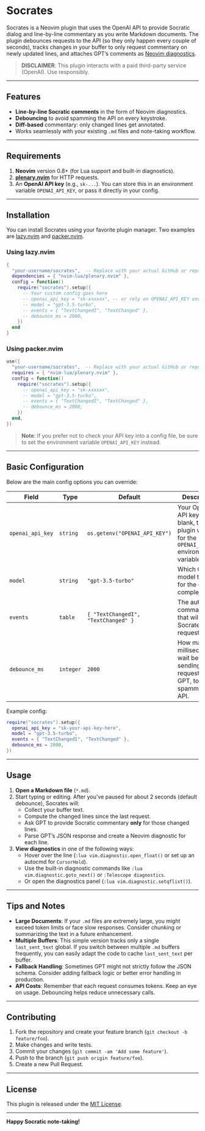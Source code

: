 # Socrates

Socrates is a Neovim plugin that uses the OpenAI API to provide Socratic dialog and line-by-line commentary as you write Markdown documents. The plugin debounces requests to the API (so they only happen every couple of seconds), tracks changes in your buffer to only request commentary on newly updated lines, and attaches GPT’s comments as [Neovim diagnostics][nvim-diagnostic-docs].

> **DISCLAIMER**: This plugin interacts with a paid third-party service (OpenAI). Use responsibly.

---

## Features

- **Line-by-line Socratic comments** in the form of Neovim diagnostics.
- **Debouncing** to avoid spamming the API on every keystroke.
- **Diff-based** commentary: only changed lines get annotated.
- Works seamlessly with your existing `.md` files and note-taking workflow.

---

## Requirements

1. **Neovim** version 0.8+ (for Lua support and built-in diagnostics).
2. **[plenary.nvim][plenary.nvim]** for HTTP requests.
3. An **OpenAI API key** (e.g., `sk-...`). You can store this in an environment variable `OPENAI_API_KEY`, or pass it directly in your config.

---

## Installation

You can install Socrates using your favorite plugin manager. Two examples are [lazy.nvim][lazy.nvim] and [packer.nvim][packer.nvim].

### Using lazy.nvim

```lua
{
  "your-username/socrates",  -- Replace with your actual GitHub or repo
  dependencies = { "nvim-lua/plenary.nvim" },
  config = function()
    require("socrates").setup({
      -- Your custom config goes here
      -- openai_api_key = "sk-xxxxxx", -- or rely on OPENAI_API_KEY env var
      -- model = "gpt-3.5-turbo",
      -- events = { "TextChangedI", "TextChanged" },
      -- debounce_ms = 2000,
    })
  end
}
```

### Using packer.nvim

```lua
use({
  "your-username/socrates",  -- Replace with your actual GitHub or repo
  requires = { "nvim-lua/plenary.nvim" },
  config = function()
    require("socrates").setup({
      -- openai_api_key = "sk-xxxxxx",
      -- model = "gpt-3.5-turbo",
      -- events = { "TextChangedI", "TextChanged" },
      -- debounce_ms = 2000,
    })
  end,
})
```

> **Note**: If you prefer not to check your API key into a config file, be sure to set the environment variable `OPENAI_API_KEY` instead.

---

## Basic Configuration

Below are the main config options you can override:

| Field            | Type      | Default                             | Description                                                                                             |
| ---------------- | --------- | ----------------------------------- | ------------------------------------------------------------------------------------------------------- |
| `openai_api_key` | `string`  | `os.getenv("OPENAI_API_KEY")`       | Your OpenAI API key. If left blank, the plugin will look for the `OPENAI_API_KEY` environment variable. |
| `model`          | `string`  | `"gpt-3.5-turbo"`                   | Which OpenAI model to use for the chat completions.                                                     |
| `events`         | `table`   | `{ "TextChangedI", "TextChanged" }` | The auto commands that will trigger Socrates requests.                                                  |
| `debounce_ms`    | `integer` | `2000`                              | How many milliseconds to wait before sending a new request to GPT, to avoid spamming the API.           |

Example config:

```lua
require("socrates").setup({
  openai_api_key = "sk-your-api-key-here",
  model = "gpt-3.5-turbo",
  events = { "TextChangedI", "TextChanged" },
  debounce_ms = 2000,
})
```

---

## Usage

1. **Open a Markdown file** (`*.md`).
2. Start typing or editing. After you’ve paused for about 2 seconds (default debounce), Socrates will:
   - Collect your buffer text.
   - Compute the changed lines since the last request.
   - Ask GPT to provide Socratic commentary **only** for those changed lines.
   - Parse GPT’s JSON response and create a Neovim diagnostic for each line.
3. **View diagnostics** in one of the following ways:
   - Hover over the line (`:lua vim.diagnostic.open_float()` or set up an autocmd for `CursorHold`).
   - Use the built-in diagnostic commands like `:lua vim.diagnostic.goto_next()` or `:Telescope diagnostics`.
   - Or open the diagnostics panel (`:lua vim.diagnostic.setqflist()`).

---

## Tips and Notes

- **Large Documents**: If your `.md` files are extremely large, you might exceed token limits or face slow responses. Consider chunking or summarizing the text in a future enhancement.
- **Multiple Buffers**: This simple version tracks only a single `last_sent_text` global. If you switch between multiple `.md` buffers frequently, you can easily adapt the code to cache `last_sent_text` per buffer.
- **Fallback Handling**: Sometimes GPT might not strictly follow the JSON schema. Consider adding fallback logic or better error handling in production.
- **API Costs**: Remember that each request consumes tokens. Keep an eye on usage. Debouncing helps reduce unnecessary calls.

---

## Contributing

1. Fork the repository and create your feature branch (`git checkout -b feature/foo`).
2. Make changes and write tests.
3. Commit your changes (`git commit -am 'Add some feature'`).
4. Push to the branch (`git push origin feature/foo`).
5. Create a new Pull Request.

---

## License

This plugin is released under the [MIT License](LICENSE).

---

**Happy Socratic note-taking!**

[nvim-diagnostic-docs]: https://neovim.io/doc/user/lsp.html#diagnostics
[plenary.nvim]: https://github.com/nvim-lua/plenary.nvim
[lazy.nvim]: https://github.com/folke/lazy.nvim
[packer.nvim]: https://github.com/wbthomason/packer.nvim
